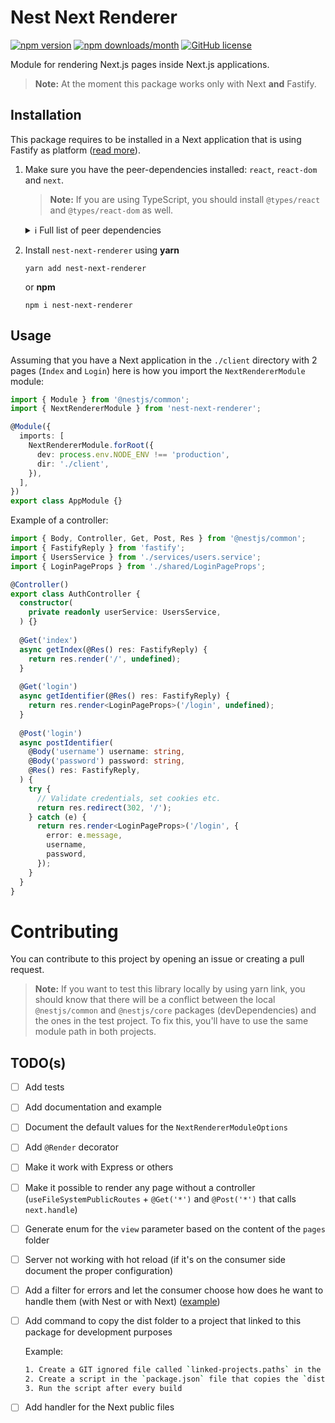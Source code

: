 # Nest Next Renderer

[![npm version](https://img.shields.io/npm/v/nest-next-renderer)](https://www.npmjs.com/package/nest-next-renderer) [![npm downloads/month](https://img.shields.io/npm/dm/nest-next-renderer)](https://www.npmjs.com/package/nest-next-renderer) [![GitHub license](https://img.shields.io/badge/license-MIT-blue.svg)](https://github.com/Gamote/nest-next-renderer/blob/master/LICENSE)

Module for rendering Next.js pages inside Next.js applications.

> **Note:** At the moment this package works only with Next **and** Fastify.

## Installation

This package requires to be installed in a Next application that is using Fastify as platform ([read more](https://docs.nestjs.com/techniques/performance)).

1. Make sure you have the peer-dependencies installed: `react`, `react-dom` and `next`.

    > **Note:** If you are using TypeScript, you should install `@types/react` and `@types/react-dom` as well.

    <details>
      <summary>ℹ️ Full list of peer dependencies</summary>

      In theory, you should install just `react`, `react-dom` and `next` because the rest of the dependencies should already be installed in your project.

      - [Nest](https://nestjs.com/) packages: `yarn add @nestjs/core @nestjs/common`
      - [Fastify](https://www.fastify.io/): `yarn add fastify`
      - [React](https://reactjs.org/), [ReactDOM](https://reactjs.org/) and [Next](https://nextjs.org/): `yarn add react react-dom next`
  
    </details>

2. Install `nest-next-renderer` using **yarn**

    `yarn add nest-next-renderer`

    or **npm**

    `npm i nest-next-renderer`

## Usage

Assuming that you have a Next application in the `./client` directory with 2 pages (`Index` and `Login`) here is how you import the `NextRendererModule` module:

```typescript
import { Module } from '@nestjs/common';
import { NextRendererModule } from 'nest-next-renderer';

@Module({
  imports: [
    NextRendererModule.forRoot({
      dev: process.env.NODE_ENV !== 'production',
      dir: './client',
    }),
  ],
})
export class AppModule {}
```

Example of a controller:

```typescript
import { Body, Controller, Get, Post, Res } from '@nestjs/common';
import { FastifyReply } from 'fastify';
import { UsersService } from './services/users.service';
import { LoginPageProps } from './shared/LoginPageProps';

@Controller()
export class AuthController {
  constructor(
    private readonly userService: UsersService,
  ) {}
  
  @Get('index')
  async getIndex(@Res() res: FastifyReply) {
    return res.render('/', undefined);
  }
  
  @Get('login')
  async getIdentifier(@Res() res: FastifyReply) {
    return res.render<LoginPageProps>('/login', undefined);
  }
  
  @Post('login')
  async postIdentifier(
    @Body('username') username: string,
    @Body('password') password: string,
    @Res() res: FastifyReply,
  ) {
    try {
      // Validate credentials, set cookies etc.
      return res.redirect(302, '/');
    } catch (e) {
      return res.render<LoginPageProps>('/login', {
        error: e.message,
        username,
        password,
      });
    }
  }
}
```

# Contributing

You can contribute to this project by opening an issue or creating a pull request.

> **Note:** If you want to test this library locally by using yarn link, you should know that there will be a conflict between the local `@nestjs/common` and `@nestjs/core` packages (devDependencies) and the ones in the test project. To fix this, you'll have to use the same module path in both projects.

## TODO(s)

- [ ] Add tests
- [ ] Add documentation and example
- [ ] Document the default values for the `NextRendererModuleOptions`
- [ ] Add `@Render` decorator
- [ ] Make it work with Express or others
- [ ] Make it possible to render any page without a controller (`useFileSystemPublicRoutes` + `@Get('*')` and `@Post('*')` that calls `next.handle`)
- [ ] Generate enum for the `view` parameter based on the content of the `pages` folder
- [ ] Server not working with hot reload (if it's on the consumer side document the proper configuration)
- [ ] Add a filter for errors and let the consumer choose how does he want to handle them (with Nest or with Next) ([example](https://github.com/kyle-mccarthy/nest-next/blob/156b4b5cd00951b898e5c4c647337ce32bae75f5/lib/render.filter.ts))
- [ ] Add command to copy the dist folder to a project that linked to this package for development purposes
  
  Example:
  ```bash
  1. Create a GIT ignored file called `linked-projects.paths` in the root of this project containing the paths to the projects that are linked to this package
  2. Create a script in the `package.json` file that copies the `dist` folder to the paths specified in the `linked-projects.paths` file
  3. Run the script after every build
  ```
- [ ] Add handler for the Next public files

